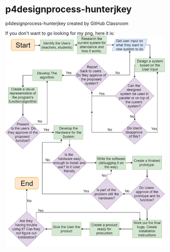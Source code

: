 # p4designprocess-hunterjkey
p4designprocess-hunterjkey created by GitHub Classroom

If you don't want to go looking for my png, here it is:
![flowchart](https://github.com/clevelandhighschoolcs/p4designprocess-hunterjkey/blob/master/Final1.png)
